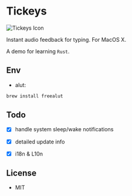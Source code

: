 # Tickeys
![Tickeys Icon](http://ww1.sinaimg.cn/large/8cc88963gw1er08h49mp5j203k03kdfx.jpg)

Instant audio feedback for typing. For MacOS X. 

A demo for learning `Rust`.

## Env
* alut:
```sh
brew install freealut
```

## Todo
- [x] handle system sleep/wake notifications
- [x] detailed update info
- [x] i18n & L10n


## License
* MIT
